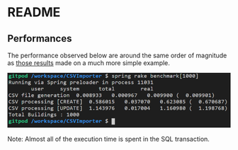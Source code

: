 # README

## Performances
The performance observed below are around the same order of magnitude as [those results](https://blog.saeloun.com/2019/11/26/rails-6-insert-all.html) made on a much more simple example.

![Benchmark](https://github.com/gtroppee/CSVImporter/blob/master/data/benchmark.PNG)

Note: Almost all of the execution time is spent in the SQL transaction.
